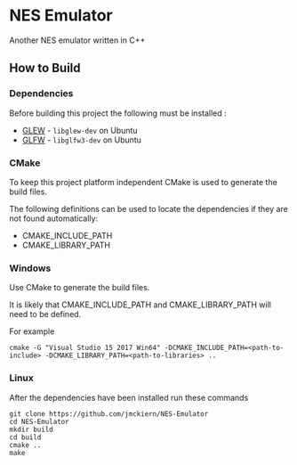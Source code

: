 # NES Emulator

Another NES emulator written in C++

## How to Build

### Dependencies

Before building this project the following must be installed :
- [GLEW](http://glew.sourceforge.net/) - `libglew-dev` on Ubuntu
- [GLFW](https://www.glfw.org/download.html) - `libglfw3-dev` on Ubuntu

### CMake

To keep this project platform independent CMake is used to generate the build files.

The following definitions can be used to locate the dependencies if they are not found automatically:
- CMAKE_INCLUDE_PATH
- CMAKE_LIBRARY_PATH

### Windows

Use CMake to generate the build files.

It is likely that CMAKE_INCLUDE_PATH and CMAKE_LIBRARY_PATH will need to be defined.

For example

```
cmake -G "Visual Studio 15 2017 Win64" -DCMAKE_INCLUDE_PATH=<path-to-include> -DCMAKE_LIBRARY_PATH=<path-to-libraries> ..
```

### Linux

After the dependencies have been installed run these commands
```
git clone https://github.com/jmckiern/NES-Emulator
cd NES-Emulator
mkdir build
cd build
cmake ..
make
```
